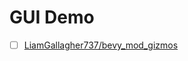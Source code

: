 # GUI Demo

- [ ] [LiamGallagher737/bevy_mod_gizmos](https://github.com/LiamGallagher737/bevy_mod_gizmos/tree/main/examples)